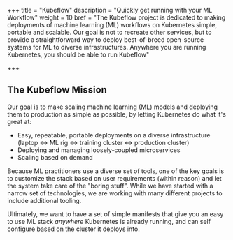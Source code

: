 +++
title = "Kubeflow"
description = "Quickly get running with your ML Workflow"
weight = 10
bref = "The Kubeflow project is dedicated to making deployments of machine learning (ML) workflows on Kubernetes simple, portable and scalable. Our goal is not to recreate other services, but to provide a straightforward way to deploy best-of-breed open-source systems for ML to diverse infrastructures. Anywhere you are running Kubernetes, you should be able to run Kubeflow"

+++

## The Kubeflow Mission

Our goal is to make scaling machine learning (ML) models and deploying them to production as simple as possible, by letting Kubernetes do what it's great at:

  * Easy, repeatable, portable deployments on a diverse infrastructure (laptop <-> ML rig <-> training cluster <-> production cluster)
  * Deploying and managing loosely-coupled microservices
  * Scaling based on demand

Because ML practitioners use a diverse set of tools, one of the key goals is to customize the stack based on user requirements (within reason) and let the system take care of the "boring stuff". While we have started with a narrow set of technologies, we are working with many different projects to include additional tooling.

Ultimately, we want to have a set of simple manifests that give you an easy to use ML stack _anywhere_ Kubernetes is already running, and can self configure based on the cluster it deploys into.

